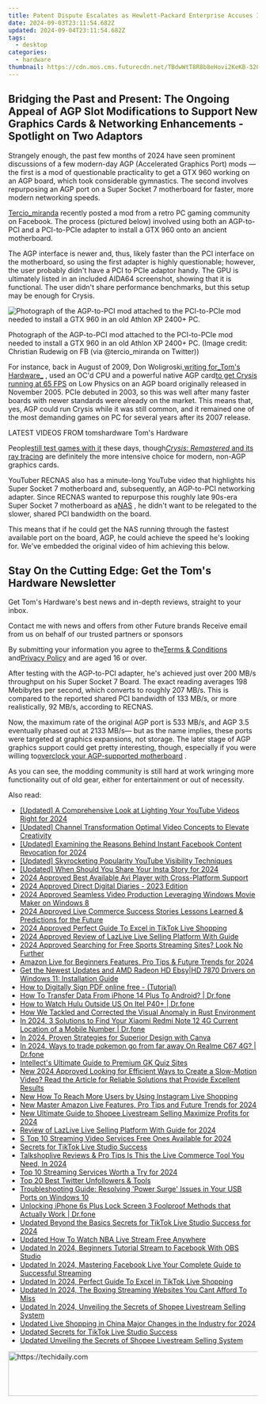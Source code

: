 ```yaml
---
title: Patent Dispute Escalates as Hewlett-Packard Enterprise Accuses Inspur of Copyright Breach While Flouting Sanctions to Operate Stateside
date: 2024-09-03T23:11:54.682Z
updated: 2024-09-04T23:11:54.682Z
tags:
  - desktop
categories:
  - hardware
thumbnail: https://cdn.mos.cms.futurecdn.net/TBdwWtT8R8b8eHovi2KeKB-320-80.png
---
```


## Bridging the Past and Present: The Ongoing Appeal of AGP Slot Modifications to Support New Graphics Cards & Networking Enhancements - Spotlight on Two Adaptors

Strangely enough, the past few months of 2024 have seen prominent discussions of a few modern-day AGP (Accelerated Graphics Port) mods — the first is a mod of questionable practicality to get a GTX 960 working on an AGP board, which took considerable gymnastics. The second involves repurposing an AGP port on a Super Socket 7 motherboard for faster, more modern networking speeds.

[Tercio_miranda](https://twitter.com/tercio%5Fmiranda/status/1764956853069344810) recently posted a mod from a retro PC gaming community on Facebook. The process (pictured below) involved using both an AGP-to-PCI and a PCI-to-PCIe adapter to install a GTX 960 onto an ancient motherboard.

 The AGP interface is newer and, thus, likely faster than the PCI interface on the motherboard, so using the first adapter is highly questionable; however, the user probably didn't have a PCI to PCIe adaptor handy. The GPU is ultimately listed in an included AIDA64 screenshot, showing that it is functional. The user didn't share performance benchmarks, but this setup may be enough for Crysis.

![Photograph of the AGP-to-PCI mod attached to the PCI-to-PCIe mod needed to install a GTX 960 in an old Athlon XP 2400+ PC.](https://cdn.mos.cms.futurecdn.net/QYgYq7hUqARXB4fFQkNQ84-320-80.png)

 Photograph of the AGP-to-PCI mod attached to the PCI-to-PCIe mod needed to install a GTX 960 in an old Athlon XP 2400+ PC.  (Image credit: Christian Rudewig on FB (via @tercio\_miranda on Twitter))

 For instance, back in August of 2009, Don Woligroski,[writing for_Tom's Hardware_](https://www.tomshardware.com/reviews/agp-radeon-overclocking,2395-4.html) , used an OC'd CPU and a powerful native AGP card[to get Crysis running at 65 FPS](https://www.tomshardware.com/reviews/agp-radeon-overclocking,2395-4.html) on Low Physics on an AGP board originally released in November 2005\. PCIe debuted in 2003, so this was well after many faster boards with newer standards were already on the market. This means that, yes, AGP could run Crysis while it was still common, and it remained one of the most demanding games on PC for several years after its 2007 release.

 LATEST VIDEOS FROM tomshardware Tom's Hardware

 People[still test games with it](https://www.tomshardware.com/news/yes-intels-feeble-arc-a380-gpu-can-run-crysis) these days, though[_Crysis: Remastered_ and its ray tracing](https://www.tomshardware.com/news/hands-on-with-crysis-remastereds-new-ray-tracing-upgrade) are definitely the more intensive choice for modern, non-AGP graphics cards.

 YouTuber RECNAS also has a minute-long YouTube video that highlights his Super Socket 7 motherboard and, subsequently, an AGP-to-PCI networking adapter. Since RECNAS wanted to repurpose this roughly late 90s-era Super Socket 7 motherboard as a[NAS](https://www.tomshardware.com/tag/nas) , he didn't want to be relegated to the slower, shared PCI bandwidth on the board.

 This means that if he could get the NAS running through the fastest available port on the board, AGP, he could achieve the speed he's looking for. We've embedded the original video of him achieving this below.

## Stay On the Cutting Edge: Get the Tom's Hardware Newsletter

 Get Tom's Hardware's best news and in-depth reviews, straight to your inbox.

 Contact me with news and offers from other Future brands  Receive email from us on behalf of our trusted partners or sponsors

 By submitting your information you agree to the[Terms & Conditions](https://futureplc.com/terms-conditions/) and[Privacy Policy](https://futureplc.com/privacy-policy/) and are aged 16 or over.

 After testing with the AGP-to-PCI adapter, he's achieved just over 200 MB/s throughput on his Super Socket 7 Board. The exact reading averages 198 Mebibytes per second, which converts to roughly 207 MB/s. This is compared to the reported shared PCI bandwidth of 133 MB/s, or more realistically, 92 MB/s, according to RECNAS.

 Now, the maximum rate of the original AGP port is 533 MB/s, and AGP 3.5 eventually phased out at 2133 MB/s— but as the name implies, these ports were targeted at graphics expansions, not storage. The later stage of AGP graphics support could get pretty interesting, though, especially if you were willing to[overclock your AGP-supported motherboard](https://www.tomshardware.com/reviews/agp-radeon-overclocking,2395-2.html) .

 As you can see, the modding community is still hard at work wringing more functionality out of old gear, either for entertainment or out of necessity.


<ins class="adsbygoogle"
     style="display:block"
     data-ad-format="autorelaxed"
     data-ad-client="ca-pub-7571918770474297"
     data-ad-slot="1223367746"></ins>



<ins class="adsbygoogle"
     style="display:block"
     data-ad-client="ca-pub-7571918770474297"
     data-ad-slot="8358498916"
     data-ad-format="auto"
     data-full-width-responsive="true"></ins>

<span class="atpl-alsoreadstyle">Also read:</span>
<div><ul>
<li><a href="https://facebook-video-footage.techidaily.com/updated-a-comprehensive-look-at-lighting-your-youtube-videos-right-for-2024/"><u>[Updated] A Comprehensive Look at Lighting Your YouTube Videos Right for 2024</u></a></li>
<li><a href="https://youtube-blog.techidaily.com/ed-channel-transformation-optimal-video-concepts-to-elevate-creativity/"><u>[Updated] Channel Transformation  Optimal Video Concepts to Elevate Creativity</u></a></li>
<li><a href="https://facebook-video-recording.techidaily.com/updated-examining-the-reasons-behind-instant-facebook-content-revocation-for-2024/"><u>[Updated] Examining the Reasons Behind Instant Facebook Content Revocation for 2024</u></a></li>
<li><a href="https://facebook-video-footage.techidaily.com/updated-skyrocketing-popularity-youtube-visibility-techniques/"><u>[Updated] Skyrocketing Popularity  YouTube Visibility Techniques</u></a></li>
<li><a href="https://instagram-video-files.techidaily.com/updated-when-should-you-share-your-insta-story-for-2024/"><u>[Updated] When Should You Share Your Insta Story for 2024</u></a></li>
<li><a href="https://extra-hints.techidaily.com/2024-approved-best-available-avi-player-with-cross-platform-support/"><u>2024 Approved  Best Available Avi Player with Cross-Platform Support</u></a></li>
<li><a href="https://facebook-video-recording.techidaily.com/2024-approved-direct-digital-diaries-2023-edition/"><u>2024 Approved  Direct Digital Diaries - 2023 Edition</u></a></li>
<li><a href="https://fox-direct.techidaily.com/2024-approved-seamless-video-production-leveraging-windows-movie-maker-on-windows-8/"><u>2024 Approved  Seamless Video Production  Leveraging Windows Movie Maker on Windows 8</u></a></li>
<li><a href="https://ai-live-streaming.techidaily.com/2024-approved-live-commerce-success-stories-lessons-learned-and-predictions-for-the-future/"><u>2024 Approved Live Commerce Success Stories Lessons Learned & Predictions for the Future</u></a></li>
<li><a href="https://ai-live-streaming.techidaily.com/2024-approved-perfect-guide-to-excel-in-tiktok-live-shopping/"><u>2024 Approved Perfect Guide To Excel in TikTok Live Shopping</u></a></li>
<li><a href="https://ai-live-streaming.techidaily.com/2024-approved-review-of-lazlive-live-selling-platform-with-guide/"><u>2024 Approved Review of LazLive Live Selling Platform With Guide</u></a></li>
<li><a href="https://ai-live-streaming.techidaily.com/2024-approved-searching-for-free-sports-streaming-sites-look-no-further/"><u>2024 Approved Searching for Free Sports Streaming Sites? Look No Further</u></a></li>
<li><a href="https://ai-live-streaming.techidaily.com/amazon-live-for-beginners-features-pro-tips-and-future-trends-for-2024/"><u>Amazon Live for Beginners Features, Pro Tips & Future Trends for 2024</u></a></li>
<li><a href="https://hardware-updates.techidaily.com/get-the-newest-updates-and-amd-radeon-hd-ebsyhd-7870-drivers-on-windows-11-installation-guide/"><u>Get the Newest Updates and AMD Radeon HD Ebsy|HD 7870 Drivers on Windows 11: Installation Guide</u></a></li>
<li><a href="https://phone-solutions.techidaily.com/how-to-digitally-sign-pdf-online-free-tutorial-by-ldigisigner-sign-a-pdf-sign-a-pdf/"><u>How to Digitally Sign PDF online free - (Tutorial)</u></a></li>
<li><a href="https://review-topics.techidaily.com/how-to-transfer-data-from-iphone-14-plus-to-android-drfone-by-drfone-transfer-data-from-ios-transfer-data-from-ios/"><u>How To Transfer Data From iPhone 14 Plus To Android? | Dr.fone</u></a></li>
<li><a href="https://fake-location.techidaily.com/how-to-watch-hulu-outside-us-on-itel-p40plus-drfone-by-drfone-virtual-android/"><u>How to Watch Hulu Outside US On Itel P40+ | Dr.fone</u></a></li>
<li><a href="https://win-solutions.techidaily.com/how-we-tackled-and-corrected-the-visual-anomaly-in-rust-environment/"><u>How We Tackled and Corrected the Visual Anomaly in Rust Environment</u></a></li>
<li><a href="https://android-location-track.techidaily.com/in-2024-3-solutions-to-find-your-xiaomi-redmi-note-12-4g-current-location-of-a-mobile-number-drfone-by-drfone-virtual-android/"><u>In 2024, 3 Solutions to Find Your Xiaomi Redmi Note 12 4G Current Location of a Mobile Number | Dr.fone</u></a></li>
<li><a href="https://extra-guidance.techidaily.com/in-2024-proven-strategies-for-superior-design-with-canva/"><u>In 2024, Proven Strategies for Superior Design with Canva</u></a></li>
<li><a href="https://pokemon-go-android.techidaily.com/in-2024-ways-to-trade-pokemon-go-from-far-away-on-realme-c67-4g-drfone-by-drfone-virtual-android/"><u>In 2024, Ways to trade pokemon go from far away On Realme C67 4G? | Dr.fone</u></a></li>
<li><a href="https://extra-hints.techidaily.com/intellects-ultimate-guide-to-premium-gk-quiz-sites/"><u>Intellect's Ultimate Guide to Premium GK Quiz Sites</u></a></li>
<li><a href="https://ai-video-editing.techidaily.com/new-2024-approved-looking-for-efficient-ways-to-create-a-slow-motion-video-read-the-article-for-reliable-solutions-that-provide-excellent-results/"><u>New 2024 Approved Looking for Efficient Ways to Create a Slow-Motion Video? Read the Article for Reliable Solutions that Provide Excellent Results</u></a></li>
<li><a href="https://ai-live-streaming.techidaily.com/new-how-to-reach-more-users-by-using-instagram-live-shopping/"><u>New How To Reach More Users by Using Instagram Live Shopping</u></a></li>
<li><a href="https://ai-live-streaming.techidaily.com/new-master-amazon-live-features-pro-tips-and-future-trends-for-2024/"><u>New Master Amazon Live Features, Pro Tips and Future Trends for 2024</u></a></li>
<li><a href="https://ai-live-streaming.techidaily.com/new-ultimate-guide-to-shopee-livestream-selling-maximize-profits-for-2024/"><u>New Ultimate Guide to Shopee Livestream Selling Maximize Profits for 2024</u></a></li>
<li><a href="https://ai-live-streaming.techidaily.com/review-of-lazlive-live-selling-platform-with-guide-for-2024/"><u>Review of LazLive Live Selling Platform With Guide for 2024</u></a></li>
<li><a href="https://ai-live-streaming.techidaily.com/s-top-10-streaming-video-services-free-ones-available-for-2024/"><u>S Top 10 Streaming Video Services Free Ones Available for 2024</u></a></li>
<li><a href="https://ai-live-streaming.techidaily.com/secrets-for-tiktok-live-studio-success/"><u>Secrets for TikTok Live Studio Success</u></a></li>
<li><a href="https://ai-live-streaming.techidaily.com/talkshoplive-reviews-and-pro-tips-is-this-the-live-commerce-tool-you-need-in-2024/"><u>Talkshoplive Reviews & Pro Tips Is This the Live Commerce Tool You Need, In 2024</u></a></li>
<li><a href="https://ai-live-streaming.techidaily.com/top-10-streaming-services-worth-a-try-for-2024/"><u>Top 10 Streaming Services Worth a Try for 2024</u></a></li>
<li><a href="https://twitter-videos.techidaily.com/top-20-best-twitter-unfollowers-and-tools/"><u>Top 20 Best Twitter Unfollowers & Tools</u></a></li>
<li><a href="https://win-howtos.techidaily.com/troubleshooting-guide-resolving-power-surge-issues-in-your-usb-ports-on-windows-10/"><u>Troubleshooting Guide: Resolving 'Power Surge' Issues in Your USB Ports on Windows 10</u></a></li>
<li><a href="https://iphone-unlock.techidaily.com/unlocking-iphone-6s-plus-lock-screen-3-foolproof-methods-that-actually-work-drfone-by-drfone-ios/"><u>Unlocking iPhone 6s Plus Lock Screen 3 Foolproof Methods that Actually Work | Dr.fone</u></a></li>
<li><a href="https://ai-live-streaming.techidaily.com/updated-beyond-the-basics-secrets-for-tiktok-live-studio-success-for-2024/"><u>Updated Beyond the Basics Secrets for TikTok Live Studio Success for 2024</u></a></li>
<li><a href="https://ai-live-streaming.techidaily.com/updated-how-to-watch-nba-live-stream-free-anywhere/"><u>Updated How To Watch NBA Live Stream Free Anywhere</u></a></li>
<li><a href="https://ai-live-streaming.techidaily.com/updated-in-2024-beginners-tutorial-stream-to-facebook-with-obs-studio/"><u>Updated In 2024, Beginners Tutorial Stream to Facebook With OBS Studio</u></a></li>
<li><a href="https://ai-live-streaming.techidaily.com/updated-in-2024-mastering-facebook-live-your-complete-guide-to-successful-streaming/"><u>Updated In 2024, Mastering Facebook Live Your Complete Guide to Successful Streaming</u></a></li>
<li><a href="https://ai-live-streaming.techidaily.com/updated-in-2024-perfect-guide-to-excel-in-tiktok-live-shopping/"><u>Updated In 2024, Perfect Guide To Excel in TikTok Live Shopping</u></a></li>
<li><a href="https://ai-live-streaming.techidaily.com/updated-in-2024-the-boxing-streaming-websites-you-cant-afford-to-miss/"><u>Updated In 2024, The Boxing Streaming Websites You Cant Afford To Miss</u></a></li>
<li><a href="https://ai-live-streaming.techidaily.com/updated-in-2024-unveiling-the-secrets-of-shopee-livestream-selling-system/"><u>Updated In 2024, Unveiling the Secrets of Shopee Livestream Selling System</u></a></li>
<li><a href="https://ai-live-streaming.techidaily.com/updated-live-shopping-in-china-major-changes-in-the-industry-for-2024/"><u>Updated Live Shopping in China Major Changes in the Industry for 2024</u></a></li>
<li><a href="https://ai-live-streaming.techidaily.com/updated-secrets-for-tiktok-live-studio-success/"><u>Updated Secrets for TikTok Live Studio Success</u></a></li>
<li><a href="https://ai-live-streaming.techidaily.com/updated-unveiling-the-secrets-of-shopee-livestream-selling-system/"><u>Updated Unveiling the Secrets of Shopee Livestream Selling System</u></a></li>
</ul></div>

<!-- affiliate ads begin -->
<a href="https://aligracehair.sjv.io/c/5597632/1938698/19272" target="_top" id="1938698">
  <img src="//a.impactradius-go.com/display-ad/19272-1938698" border="0" alt="https://techidaily.com" width="728" height="90"/>
</a>
<img height="0" width="0" src="https://aligracehair.sjv.io/i/5597632/1938698/19272" style="position:absolute;visibility:hidden;" border="0" />
<!-- affiliate ads end -->